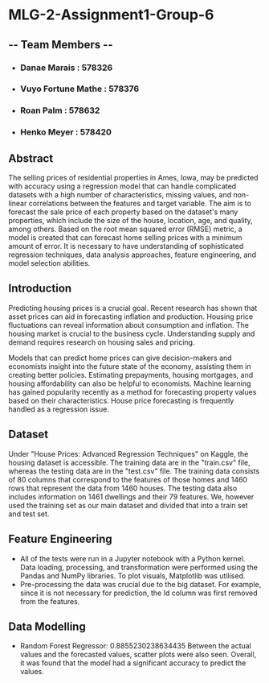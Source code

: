 # **MLG-2-Assignment1-Group-6**
## -- Team Members -- 
* ### Danae Marais : 578326
* ### Vuyo Fortune Mathe : 578376
* ### Roan Palm : 578632
* ### Henko Meyer : 578420

## Abstract
The selling prices of residential properties in Ames, Iowa, may be predicted with accuracy using a regression model that can handle complicated datasets with a high number of characteristics, missing values, and non-linear correlations between the features and target variable. The aim is to forecast the sale price of each property based on the dataset's many properties, which include the size of the house, location, age, and quality, among others. Based on the root mean squared error (RMSE) metric, a model is created that can forecast home selling prices with a minimum amount of error. It is necessary to have understanding of sophisticated regression techniques, data analysis approaches, feature engineering, and model selection abilities.


## Introduction
Predicting housing prices is a crucial goal. Recent research has shown that asset prices can aid in forecasting inflation and production. Housing price fluctuations can reveal information about consumption and inflation. The housing market is crucial to the business cycle. Understanding supply and demand requires research on housing sales and pricing.

Models that can predict home prices can give decision-makers and economists insight into the future state of the economy, assisting them in creating better policies. Estimating prepayments, housing mortgages, and housing affordability can also be helpful to economists. Machine learning has gained popularity recently as a method for forecasting property values based on their characteristics. House price forecasting is frequently handled as a regression issue.

## Dataset
Under "House Prices: Advanced Regression Techniques" on Kaggle, the housing dataset is accessible. The training data are in the "train.csv" file, whereas the testing data are in the "test.csv" file. The training data consists of 80 columns that correspond to the features of those homes and 1460 rows that represent the data from 1460 houses. The testing data also includes information on 1461 dwellings and their 79 features. We, however used the training set as our main dataset and divided that into a train set and test set.

## Feature Engineering
* All of the tests were run in a Jupyter notebook with a Python kernel.  Data loading, processing, and transformation were performed using the Pandas and NumPy libraries. To plot visuals, Matplotlib was utilised.
* Pre-processing the data was crucial due to the big dataset. For example, since it is not necessary for prediction, the Id column was first removed from the features. 


## Data Modelling
* Random Forest Regressor: 0.8855230238634435
Between the actual values and the forecasted values, scatter plots were also seen. Overall, it was found that the model had a significant accuracy to predict the values.

